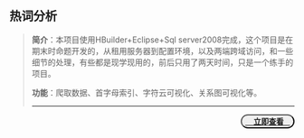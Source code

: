 ## 热词分析

> **简介**：本项目使用HBuilder+Eclipse+Sql server2008完成，这个项目是在期末时命题开发的，从租用服务器到配置环境，以及两端跨域访问，和一些细节的处理，有些都是现学现用的，前后只用了两天时间，只是一个练手的项目。
> 
>**功能**：爬取数据、首字母索引、字符云可视化、关系图可视化等。
>* * *
><button align="right" style="float:right;color:blue;border-radius: 15px;background:"><b><a href="https://584224779.github.io/boke/HotWord.html">&nbsp;&nbsp;&nbsp;&nbsp;立即查看&nbsp;&nbsp;&nbsp;</a></b></button>
>
>